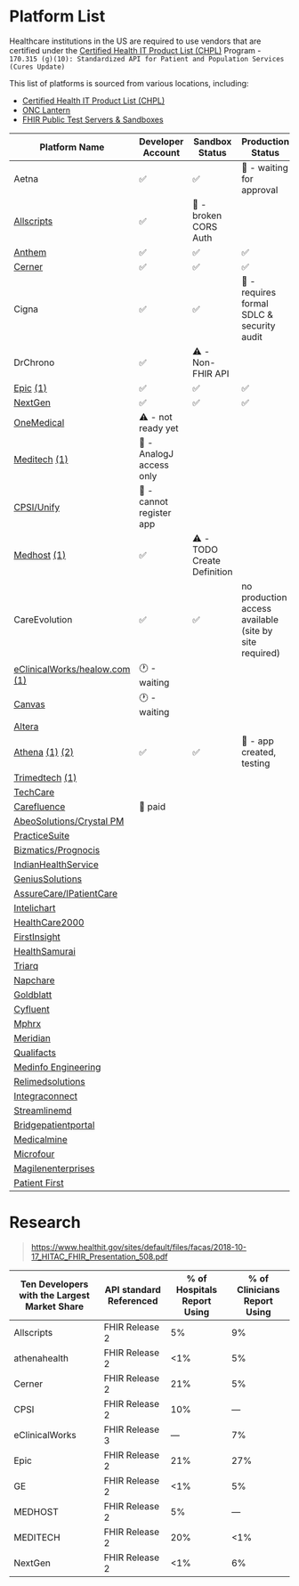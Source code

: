 # Platform List

Healthcare institutions in the US are required to use vendors that are certified under the [Certified Health IT Product List (CHPL)](https://chpl.healthit.gov/#/search) Program - `170.315 (g)(10): Standardized API for Patient and Population Services (Cures Update)`

This list of platforms is sourced from various locations, including:

- [Certified Health IT Product List (CHPL)](https://chpl.healthit.gov/#/search)
- [ONC Lantern](https://github.com/onc-healthit/lantern-back-end/blob/939e4b3979ce4e37f9473fdc8b1e58b8e552a6d7/endpointmanager/pkg/chplendpointquerier/chplendpointquerier.go)
- [FHIR Public Test Servers & Sandboxes](https://confluence.hl7.org/display/FHIR/Public+Test+Servers)

| Platform Name                                                                                                                                                                      | Developer Account                     | Sandbox Status                    | Production Status                                       | Endpoint Count     | 
|------------------------------------------------------------------------------------------------------------------------------------------------------------------------------------|---------------------------------------|-----------------------------------|---------------------------------------------------------|--------------------|
| Aetna                                                                                                                                                                              | :white_check_mark:                    | :white_check_mark: | :construction: - waiting for approval                   | 1 R4               |
| [Allscripts](https://open.allscripts.com/fhirendpoints)                                                                                                                            | :white_check_mark:                    | :construction: - broken CORS Auth |                                                         | 32 R4 / 3469 DSTU2 |
| [Anthem](https://patient360.anthem.com/P360Member/fhir/endpoints)                                                                                                                  | :white_check_mark:                    | :white_check_mark:                | :white_check_mark:                                      | 57 R4              |
| [Cerner](https://github.com/cerner/ignite-endpoints/blob/main/millennium_patient_r4_endpoints.json)                                                                                | :white_check_mark:                    | :white_check_mark:                | :white_check_mark:                                      | 1647 R4            |
| Cigna                                                                                                                                                                              | :white_check_mark:                    | :white_check_mark:                | :no_entry_sign: - requires formal SDLC & security audit | 1 R4               |
| DrChrono                                                                                                                                                                           | :white_check_mark:                    | :warning: - Non-FHIR API          |                                                         |                    |
| [Epic](https://open.epic.com/MyApps/Endpoints) [(1)](https://www.mychart.com/LoginSignup)                                                                                          | :white_check_mark:                    | :white_check_mark:                | :white_check_mark:                                      | 426 R4             |
| [NextGen](https://www.nextgen.com/api/practice-search)                                                                                                                             | :white_check_mark:                    | :white_check_mark:                | :white_check_mark:                                      | 3951 R4            |
| [OneMedical](https://apidocs.onemedical.io/fhir/overview/)                                                                                                                         | :warning: - not ready yet             |                                   |                                                         | 1 R4               |
| [Meditech](https://fhir.meditech.com/explorer/endpoints) [(1)](https://home.meditech.com/en/d/restapiresources/pages/apidoc.htm)                                                   | :construction: - AnalogJ access only  |                                   |                                                         | 407 R4             |
| [CPSI/Unify](https://unify-developer.chbase.com/?page=FHIRAPI)                                                                                                                     | :no_entry_sign: - cannot register app |                                   |                                                         |                    |
| [Medhost](https://api.mhdi10xasayd.com/medhost-developer-composition/v1/fhir-base-urls.json) [(1)](https://yourcareinteract.medhost.com/documentation)                             | :white_check_mark:                    | :warning: - TODO Create Definition |                                                         | 100 R4             | 
| CareEvolution                                                                                                                                                                      | :white_check_mark:                    | :white_check_mark:                | no production access available (site by site required)  |                    | 
| [eClinicalWorks/healow.com](https://www.eclinicalworks.com/products-services/interoperability/provider-centric-apps/) [(1)](https://fhir.eclinicalworks.com/ecwopendev)            | :clock1: - waiting                    |                                   |                                                         |                    |
| [Canvas](https://docs.canvasmedical.com/reference/service-base-urls)                                                                                                               | :clock1: - waiting                    |                                   |                                                         |                    |
| [Altera](https://open.allscripts.com/fhirendpoints)                                                                                                                                |                                       |                                   |                                                         |                    |
| [Athena](https://docs.athenahealth.com/api/base-fhir-urls) [(1)](https://mydata.athenahealth.com/home) [(2)](https://fhir.athena.io/athena-fhir-urls/athenanet-fhir-base-urls.csv) | :white_check_mark:                    | :white_check_mark:                | :construction: - app created, testing                   | 16519 R4           |
| [Trimedtech](https://www.trimedtech.com/Documentation/FHIRAPI/FHIRAPI.html) [(1)](https://www.trimedtech.com/Documentation/FHIRAPI/V8FHIRAPI.html)                                 |                                       |                                   |                                                         |                    |
| [TechCare](https://devportal.techcareehr.com/Serviceurls)                                                                                                                          |                                       |                                   |                                                         |                    |
| [Carefluence](https://carefluence.com/carefluence-fhir-endpoints/)                                                                                                                 | :no_entry_sign: paid                  |                                   |                                                         |                    |
| [AbeoSolutions/Crystal PM](https://www.crystalpm.com/FHIRServiceURLs.csv)                                                                                                          |                                       |                                   |                                                         |                    |
| [PracticeSuite](https://academy.practicesuite.com/fhir-server-links/)                                                                                                              |                                       |                                   |                                                         |                    |
| [Bizmatics/Prognocis](https://prognocis.com/fhir/index.html)                                                                                                                       |                                       |                                   |                                                         |                    |
| [IndianHealthService](https://www.ihs.gov/cis/)                                                                                                                                    |                                       |                                   |                                                         |                    |
| [GeniusSolutions](https://gsehrwebapi.geniussolutions.com/Help/html/ServiceUrl.html)                                                                                               |                                       |                                   |                                                         |                    |
| [AssureCare/IPatientCare](https://ipatientcare.com/onc-acb-certified-2015-edition/)                                                                                                |                                       |                                   |                                                         |                    |
| [Intelichart](https://fhirtest.intelichart.com/Help/BaseUrl)                                                                                                                       |                                       |                                   |                                                         |                    |
| [HealthCare2000](https://www.provider.care/FHIR/MDVitaFHIRUrls.csv)                                                                                                                |                                       |                                   |                                                         |                    |
| [FirstInsight](https://www.first-insight.com/maximeyes_fhir_base_url_endpoints/)                                                                                                   |                                       |                                   |                                                         |                    |
| [HealthSamurai](https://cmpl.aidbox.app/smart)                                                                                                                                     |                                       |                                   |                                                         |                    |
| [Triarq](https://fhir.myqone.com/Endpoints)                                                                                                                                        |                                       |                                   |                                                         |                    |
| [Napchare](https://devportal.techcareehr.com/Serviceurls)                                                                                                                          |                                       |                                   |                                                         |                    |
| [Goldblatt](https://www.goldblattsystems.com/apis)                                                                                                                                 |                                       |                                   |                                                         |                    |
| [Cyfluent](https://app.swaggerhub.com/apis-docs/Cyfluent/ProviderPortalApi/3.3#/FHIR/fhir)                                                                                         |                                       |                                   |                                                         |                    |
| [Mphrx](https://www.mphrx.com/fhir-service-base-url-directory/)                                                                                                                    |                                       |                                   |                                                         |                    |
| [Meridian](https://api-datamanager.carecloud.com:8081/fhirurl)                                                                                                                     |                                       |                                   |                                                         |                    |
| [Qualifacts](https://qualifacts.com/api-documentation/)                                                                                                                            |                                       |                                   |                                                         |                    |
| [Medinfo Engineering](https://docs.webchartnow.com/resources/system-specifications/fhir-application-programming-interface-api/endpoints/)                                          |                                       |                                   |                                                         |                    |
| [Relimedsolutions](https://help.relimedsolutions.com/fhir/fhir-service-urls.csv)                                                                                                   |                                       |                                   |                                                         |                    |
| [Integraconnect](https://www.integraconnect.com/certifications/)                                                                                                                   |                                       |                                   |                                                         |                    |
| [Streamlinemd](https://patientportal.streamlinemd.com/FHIRReg/Practice%20Service%20based%20URL%20List.csv)                                                                         |                                       |                                   |                                                         |                    |
| [Bridgepatientportal](https://bridgepatientportal.docs.apiary.io/#/introduction/fhir-bridge-patient-portal/fhir-endpoints)                                                         |                                       |                                   |                                                         |                    |
| [Medicalmine](https://www.charmhealth.com/resources/fhir/index.html#api-endpoints)                                                                                                 |                                       |                                   |                                                         |                    |
| [Microfour](https://oauth.patientwebportal.com/Fhir/Documentation#serviceBaseUrls)                                                                                                 |                                       |                                   |                                                         |                    |
| [Magilenenterprises](https://www.qsmartcare.com/api-documentation.html)                                                                                                            |                                       |                                   |                                                         |                    |
| [Patient First](https://www.patientfirst.com/applicationaccessapi)                                                                                                                 |  |  |                                                         |                    |
# Research

> https://www.healthit.gov/sites/default/files/facas/2018-10-17_HITAC_FHIR_Presentation_508.pdf

| Ten Developers with the Largest Market Share | API standard Referenced | % of Hospitals Report Using | % of Clinicians Report Using |
| --- |-------------------------| --- | --- |
| Allscripts | FHIR Release 2          | 5% | 9% |
| athenahealth | FHIR Release 2          | <1% | 5% |
| Cerner | FHIR Release 2          | 21% | 5% |
| CPSI | FHIR Release 2          | 10% | — |
| eClinicalWorks | FHIR Release 3          | — | 7% |
| Epic | FHIR Release 2 | 21% | 27% |
| GE | FHIR Release 2 | <1% | 5% |
| MEDHOST | FHIR Release 2 | 5% | — |
| MEDITECH | FHIR Release 2 | 20% | <1% |
| NextGen | FHIR Release 2 | <1% | 6% |

